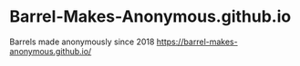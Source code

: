# Barrel-Makes-Anonymous.github.io
Barrels made anonymously since 2018
https://barrel-makes-anonymous.github.io/
